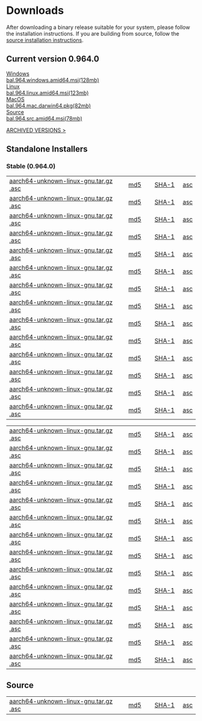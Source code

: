 <link rel="stylesheet" href="../css/download-page.css"></link>
<div class="row cBallerina-io-Gray-row">
    <div class="container">
        <div class="col-xs-12 col-sm-16 col-md-6 col-lg-6 cDownloadsHeader">
            <h1>Downloads</h1>
            <p>
                After downloading a binary release suitable for your system, please follow the installation instructions. If you are building from source, follow the <a href="https://github.com/ballerina-lang/ballerina/blob/master/README.md">source installation instructions</a>.
            </p>            
            <div class="cFeaturedVersion">
                <h2>Current version 0.964.0</h2>
            </div>
        </div>
        <div class="clearfix"></div>
        <div class="col-xs-12 col-sm-16 col-md-3 col-lg-3 cDownloadLeft">
            <a href="https://product-dist.ballerina.io/downloads/0.970.0/ballerina-0.970.0-alpha1-SNAPSHOT-windows-x64.msi" class="cDownload">
                <div>Windows</div>
                <div class="cSize">bal.964.windows.amid64.msi(128mb)</div>
            </a>
        </div>
        <div class="col-xs-12 col-sm-16 col-md-3 col-lg-3 cDownloadMiddle">
            <a href="#" class="cDownload">
                <div>Linux</div>
                <div class="cSize">bal.964.linux.amid64.msi(123mb)</div>
            </a>
        </div>
        <div class="col-xs-12 col-sm-16 col-md-3 col-lg-3 cDownloadMiddle">
            <a href="https://product-dist.ballerina.io/downloads/0.970.0/ballerina-0.970.0-alpha1-SNAPSHOT-macosx-x64.pkg" class="cDownload">
                <div>MacOS</div>
                <div class="cSize">bal.964.mac.darwin64.pkg(82mb)</div>
            </a>
        </div>
        <div class="col-xs-12 col-sm-16 col-md-3 col-lg-3 cDownloadRight">
            <a href="https://product-dist.ballerina.io/downloads/0.970.0/ballerina-0.970.0-alpha1-SNAPSHOT-source.zip" class="cDownload">
                <div>Source</div>
                <div class="cSize">bal.964.src.amid64.msi(78mb)</div>
            </a>
        </div>
        <div class="col-xs-12 col-sm-16 col-md-12 col-lg-12">
            <div class="cArchived">
                <p><a href="#">ARCHIVED VERSIONS ></a></p>
            </div>
        </div>
        <div class="col-xs-12 col-sm-16 col-md-12 col-lg-12">
            <div class="cStandaloneInstallers">
                <h2>Standalone Installers</h2>
                <div class="cInstallers">
                    <h3>Stable (0.964.0)</h3>
                    <div class="col-xs-12 col-sm-16 col-md-6 col-lg-6 cLeftTable">
                        <table>
                            <tr>
                                <td style="width: 65%"><a href="#" class="cLinkBlack">aarch64-unknown-linux-gnu.tar.gz .asc</a></td>
                                <td style="width: 14%"><a href="#">md5</a></td>
                                <td style="width: 15%"><a href="#">SHA-1</a></td>
                                <td style="width: 6%"><a href="#">asc</a></td>
                            </tr>
                            <tr>
                                <td><a href="#" class="cLinkBlack">aarch64-unknown-linux-gnu.tar.gz .asc</a></td>
                                <td><a href="#">md5</a></td>
                                <td><a href="#">SHA-1</a></td>
                                <td><a href="#">asc</a></td>
                            </tr>
                            <tr>
                                <td><a href="#" class="cLinkBlack">aarch64-unknown-linux-gnu.tar.gz .asc</a></td>
                                <td><a href="#">md5</a></td>
                                <td><a href="#">SHA-1</a></td>
                                <td><a href="#">asc</a></td>
                            </tr>
                            <tr>
                                <td><a href="#" class="cLinkBlack">aarch64-unknown-linux-gnu.tar.gz .asc</a></td>
                                <td><a href="#">md5</a></td>
                                <td><a href="#">SHA-1</a></td>
                                <td><a href="#">asc</a></td>
                            </tr>
                            <tr>
                                <td><a href="#" class="cLinkBlack">aarch64-unknown-linux-gnu.tar.gz .asc</a></td>
                                <td><a href="#">md5</a></td>
                                <td><a href="#">SHA-1</a></td>
                                <td><a href="#">asc</a></td>
                            </tr>
                            <tr>
                                <td><a href="#" class="cLinkBlack">aarch64-unknown-linux-gnu.tar.gz .asc</a></td>
                                <td><a href="#">md5</a></td>
                                <td><a href="#">SHA-1</a></td>
                                <td><a href="#">asc</a></td>
                            </tr>
                            <tr>
                                <td><a href="#" class="cLinkBlack">aarch64-unknown-linux-gnu.tar.gz .asc</a></td>
                                <td><a href="#">md5</a></td>
                                <td><a href="#">SHA-1</a></td>
                                <td><a href="#">asc</a></td>
                            </tr>
                            <tr>
                                <td><a href="#" class="cLinkBlack">aarch64-unknown-linux-gnu.tar.gz .asc</a></td>
                                <td><a href="#">md5</a></td>
                                <td><a href="#">SHA-1</a></td>
                                <td><a href="#">asc</a></td>
                            </tr>
                            <tr>
                                <td><a href="#" class="cLinkBlack">aarch64-unknown-linux-gnu.tar.gz .asc</a></td>
                                <td><a href="#">md5</a></td>
                                <td><a href="#">SHA-1</a></td>
                                <td><a href="#">asc</a></td>
                            </tr>
                            <tr>
                                <td><a href="#" class="cLinkBlack">aarch64-unknown-linux-gnu.tar.gz .asc</a></td>
                                <td><a href="#">md5</a></td>
                                <td><a href="#">SHA-1</a></td>
                                <td><a href="#">asc</a></td>
                            </tr>
                            <tr>
                                <td><a href="#" class="cLinkBlack">aarch64-unknown-linux-gnu.tar.gz .asc</a></td>
                                <td><a href="#">md5</a></td>
                                <td><a href="#">SHA-1</a></td>
                                <td><a href="#">asc</a></td>
                            </tr>
                            <tr>
                                <td><a href="#" class="cLinkBlack">aarch64-unknown-linux-gnu.tar.gz .asc</a></td>
                                <td><a href="#">md5</a></td>
                                <td><a href="#">SHA-1</a></td>
                                <td><a href="#">asc</a></td>
                            </tr>
                            <tr>
                                <td><a href="#" class="cLinkBlack">aarch64-unknown-linux-gnu.tar.gz .asc</a></td>
                                <td><a href="#">md5</a></td>
                                <td><a href="#">SHA-1</a></td>
                                <td><a href="#">asc</a></td>
                            </tr>
                            <tr>
                                <td><a href="#" class="cLinkBlack">aarch64-unknown-linux-gnu.tar.gz .asc</a></td>
                                <td><a href="#">md5</a></td>
                                <td><a href="#">SHA-1</a></td>
                                <td><a href="#">asc</a></td>
                            </tr>
                        </table>
                    </div>
                    <div class="col-xs-12 col-sm-16 col-md-6 col-lg-6 cRightTable">
                        <table>
                            <tr>
                                <td style="width: 65%"><a href="#" class="cLinkBlack">aarch64-unknown-linux-gnu.tar.gz .asc</a></td>
                                <td style="width: 14%"><a href="#">md5</a></td>
                                <td style="width: 15%"><a href="#">SHA-1</a></td>
                                <td style="width: 6%"><a href="#">asc</a></td>
                            </tr>
                            <tr>
                                <td><a href="#" class="cLinkBlack">aarch64-unknown-linux-gnu.tar.gz .asc</a></td>
                                <td><a href="#">md5</a></td>
                                <td><a href="#">SHA-1</a></td>
                                <td><a href="#">asc</a></td>
                            </tr>
                            <tr>
                                <td><a href="#" class="cLinkBlack">aarch64-unknown-linux-gnu.tar.gz .asc</a></td>
                                <td><a href="#">md5</a></td>
                                <td><a href="#">SHA-1</a></td>
                                <td><a href="#">asc</a></td>
                            </tr>
                            <tr>
                                <td><a href="#" class="cLinkBlack">aarch64-unknown-linux-gnu.tar.gz .asc</a></td>
                                <td><a href="#">md5</a></td>
                                <td><a href="#">SHA-1</a></td>
                                <td><a href="#">asc</a></td>
                            </tr>
                            <tr>
                                <td><a href="#" class="cLinkBlack">aarch64-unknown-linux-gnu.tar.gz .asc</a></td>
                                <td><a href="#">md5</a></td>
                                <td><a href="#">SHA-1</a></td>
                                <td><a href="#">asc</a></td>
                            </tr>
                            <tr>
                                <td><a href="#" class="cLinkBlack">aarch64-unknown-linux-gnu.tar.gz .asc</a></td>
                                <td><a href="#">md5</a></td>
                                <td><a href="#">SHA-1</a></td>
                                <td><a href="#">asc</a></td>
                            </tr>
                            <tr>
                                <td><a href="#" class="cLinkBlack">aarch64-unknown-linux-gnu.tar.gz .asc</a></td>
                                <td><a href="#">md5</a></td>
                                <td><a href="#">SHA-1</a></td>
                                <td><a href="#">asc</a></td>
                            </tr>
                            <tr>
                                <td><a href="#" class="cLinkBlack">aarch64-unknown-linux-gnu.tar.gz .asc</a></td>
                                <td><a href="#">md5</a></td>
                                <td><a href="#">SHA-1</a></td>
                                <td><a href="#">asc</a></td>
                            </tr>
                            <tr>
                                <td><a href="#" class="cLinkBlack">aarch64-unknown-linux-gnu.tar.gz .asc</a></td>
                                <td><a href="#">md5</a></td>
                                <td><a href="#">SHA-1</a></td>
                                <td><a href="#">asc</a></td>
                            </tr>
                            <tr>
                                <td><a href="#" class="cLinkBlack">aarch64-unknown-linux-gnu.tar.gz .asc</a></td>
                                <td><a href="#">md5</a></td>
                                <td><a href="#">SHA-1</a></td>
                                <td><a href="#">asc</a></td>
                            </tr>
                            <tr>
                                <td><a href="#" class="cLinkBlack">aarch64-unknown-linux-gnu.tar.gz .asc</a></td>
                                <td><a href="#">md5</a></td>
                                <td><a href="#">SHA-1</a></td>
                                <td><a href="#">asc</a></td>
                            </tr>
                            <tr>
                                <td><a href="#" class="cLinkBlack">aarch64-unknown-linux-gnu.tar.gz .asc</a></td>
                                <td><a href="#">md5</a></td>
                                <td><a href="#">SHA-1</a></td>
                                <td><a href="#">asc</a></td>
                            </tr>
                            <tr>
                                <td><a href="#" class="cLinkBlack">aarch64-unknown-linux-gnu.tar.gz .asc</a></td>
                                <td><a href="#">md5</a></td>
                                <td><a href="#">SHA-1</a></td>
                                <td><a href="#">asc</a></td>
                            </tr>
                            <tr>
                                <td><a href="#" class="cLinkBlack">aarch64-unknown-linux-gnu.tar.gz .asc</a></td>
                                <td><a href="#">md5</a></td>
                                <td><a href="#">SHA-1</a></td>
                                <td><a href="#">asc</a></td>
                            </tr>
                        </table>
                    </div>
                    <div class="clearfix"></div>
                </div>
            </div>            
        </div>
        <div class="col-xs-12 col-sm-16 col-md-12 col-lg-12">
            <div class="cStandaloneInstallers">
                <h2>Source</h2>
                <div class="cInstallers" style="margin-bottom: 40px;">
                    <div class="col-xs-12 col-sm-16 col-md-6 col-lg-6 cLeftTable">
                        <table>
                            <tr>
                                <td style="width: 65%"><a href="#" class="cLinkBlack">aarch64-unknown-linux-gnu.tar.gz .asc</a></td>
                                <td style="width: 14%"><a href="#">md5</a></td>
                                <td style="width: 15%"><a href="#">SHA-1</a></td>
                                <td style="width: 6%"><a href="#">asc</a></td>
                            </tr>
                        </table>
                    </div>
                    <div class="clearfix"></div>
                </div>
            </div>
        </div>
    </div>
</div>
